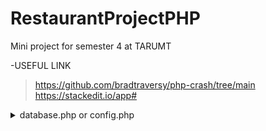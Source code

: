 # RestaurantProjectPHP
Mini project for semester 4 at TARUMT

-USEFUL LINK
  >https://github.com/bradtraversy/php-crash/tree/main
  >https://stackedit.io/app#
<details>
  <summary>database.php or config.php</summary>

  ```php
//database.php or config.php
//Connecting Database
define('DB_HOST','localhost');
define('DB_USER','');
define('DB_PASS','');
define('DB_NAME','');

//Create Concetion
$conn = new mysqli(DB_HOST,DB_USER,DB_PASS,DB_NAME);

//Check COnnection
if($conn->connect_error){ //if not conencted
  die('Connection Failed'.$conn->connect_error);//kills the conenction OR terminate execution
}

```

  ### put in page like index.php or home.php
```php
//TO bring header.php to other file
<?php  include 'header.php'?>
//or use require or require_once
```
</details>
